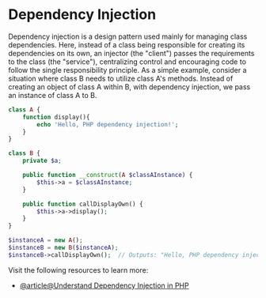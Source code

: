 # Dependency Injection

Dependency injection is a design pattern used mainly for managing class dependencies. Here, instead of a class being responsible for creating its dependencies on its own, an injector (the "client") passes the requirements to the class (the "service"), centralizing control and encouraging code to follow the single responsibility principle. As a simple example, consider a situation where class B needs to utilize class A's methods. Instead of creating an object of class A within B, with dependency injection, we pass an instance of class A to B.

```php
class A {
    function display(){
        echo 'Hello, PHP dependency injection!';
    }
}

class B {
    private $a;

    public function __construct(A $classAInstance) {
        $this->a = $classAInstance;
    }

    public function callDisplayOwn() {
        $this->a->display();
    }
}

$instanceA = new A();
$instanceB = new B($instanceA);
$instanceB->callDisplayOwn();  // Outputs: "Hello, PHP dependency injection!"
```

Visit the following resources to learn more:

- [@article@Understand Dependency Injection in PHP](https://php-di.org/doc/understanding-di.html)